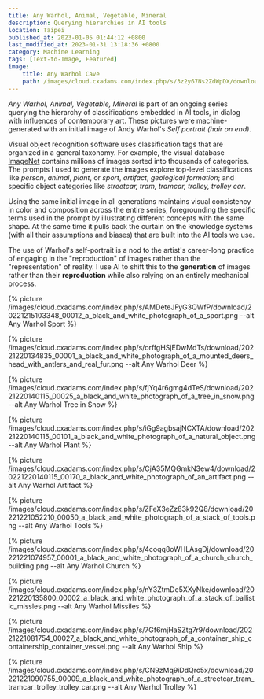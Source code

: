 ```yaml
---
title: Any Warhol, Animal, Vegetable, Mineral
description: Querying hierarchies in AI tools
location: Taipei
published_at: 2023-01-05 01:44:12 +0800
last_modified_at: 2023-01-31 13:18:36 +0800
category: Machine Learning
tags: [Text-to-Image, Featured]
image:
    title: Any Warhol Cave
    path: /images/cloud.cxadams.com/index.php/s/3z2y67Ns2ZdWpDX/download/20221215103348_00006_a_black_and_white_photograph_of_a_geological_formation.jpg
---
```


*Any Warhol, Animal, Vegetable, Mineral* is part of an ongoing series querying
the hierarchy of classifications embedded in AI tools, in dialog with influences
of contemporary art. These pictures were machine-generated with an initial image
of Andy Warhol's *Self portrait (hair on end)*.

Visual object recognition software uses classification tags that are organized
in a general taxonomy. For example, the visual database [ImageNet] contains
millions of images sorted into thousands of categories. The prompts I used to
generate the images explore top-level classifications like *person*, *animal*,
*plant*, or *sport*, *artifact*, *geological formation*; and specific object
categories like *streetcar, tram, tramcar, trolley, trolley car*.

Using the same initial image in all generations maintains visual consistency in
color and composition across the entire series, foregrounding the specific terms
used in the prompt by illustrating different concepts with the same shape. At
the same time it pulls back the curtain on the knowledge systems (with all their
assumptions and biases) that are built into the AI tools we use.

The use of Warhol's self-portrait is a nod to the artist's career-long practice
of engaging in the "reproduction" of images rather than the "representation" of
reality. I use AI to shift this to the **generation** of images rather than their
**reproduction** while also relying on an entirely mechanical process.

{% picture /images/cloud.cxadams.com/index.php/s/AMDeteJFyG3QWfP/download/20221215103348_00012_a_black_and_white_photograph_of_a_sport.png --alt Any Warhol Sport %}

{% picture /images/cloud.cxadams.com/index.php/s/orffgHSjEDwMdTs/download/20221220134835_00001_a_black_and_white_photograph_of_a_mounted_deers_head_with_antlers_and_real_fur.png --alt Any Warhol Deer %}

{% picture /images/cloud.cxadams.com/index.php/s/fjYq4r6gmg4dTeS/download/20221220140115_00025_a_black_and_white_photograph_of_a_tree_in_snow.png --alt Any Warhol Tree in Snow %}

{% picture /images/cloud.cxadams.com/index.php/s/iGg9agbsajNCXTA/download/20221220140115_00101_a_black_and_white_photograph_of_a_natural_object.png --alt Any Warhol Plant %}

{% picture /images/cloud.cxadams.com/index.php/s/CjA35MQGmkN3ew4/download/20221220140115_00170_a_black_and_white_photograph_of_an_artifact.png --alt Any Warhol Artifact %}

{% picture /images/cloud.cxadams.com/index.php/s/ZFeX3eZz83k92Q8/download/20221221052210_00050_a_black_and_white_photograph_of_a_stack_of_tools.png --alt Any Warhol Tools %}

{% picture /images/cloud.cxadams.com/index.php/s/4coqq8oWHLAsgDj/download/20221221074957_00001_a_black_and_white_photograph_of_a_church_church_building.png --alt Any Warhol Church %}

{% picture /images/cloud.cxadams.com/index.php/s/nY3ZtmDe5XXyNke/download/20221220135800_00002_a_black_and_white_photograph_of_a_stack_of_ballistic_missles.png --alt Any Warhol Missiles %}

{% picture /images/cloud.cxadams.com/index.php/s/7Gf6mjHaSZtg7r9/download/20221221081754_00027_a_black_and_white_photograph_of_a_container_ship_containership_container_vessel.png --alt Any Warhol Ship %}

{% picture /images/cloud.cxadams.com/index.php/s/CN9zMq9iDdQrc5x/download/20221221090755_00009_a_black_and_white_photograph_of_a_streetcar_tram_tramcar_trolley_trolley_car.png --alt Any Warhol Trolley %}

[ImageNet]: https://www.image-net.org/
